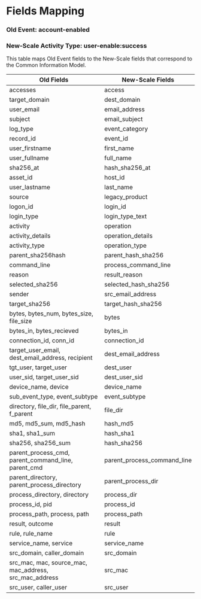 Fields Mapping
==============

### Old Event: account-enabled
### New-Scale Activity Type: user-enable:success

This table maps Old Event fields to the New-Scale fields that correspond to the Common Information Model.

| Old Fields                                             | New-Scale Fields            |
| ------------------------------------------------------ | --------------------------- |
| accesses                                               | access                      |
| target_domain                                          | dest_domain                 |
| user_email                                             | email_address               |
| subject                                                | email_subject               |
| log_type                                               | event_category              |
| record_id                                              | event_id                    |
| user_firstname                                         | first_name                  |
| user_fullname                                          | full_name                   |
| sha256_at                                              | hash_sha256_at              |
| asset_id                                               | host_id                     |
| user_lastname                                          | last_name                   |
| source                                                 | legacy_product              |
| logon_id                                               | login_id                    |
| login_type                                             | login_type_text             |
| activity                                               | operation                   |
| activity_details                                       | operation_details           |
| activity_type                                          | operation_type              |
| parent_sha256hash                                      | parent_hash_sha256          |
| command_line                                           | process_command_line        |
| reason                                                 | result_reason               |
| selected_sha256                                        | selected_hash_sha256        |
| sender                                                 | src_email_address           |
| target_sha256                                          | target_hash_sha256          |
| bytes, bytes_num, bytes_size, file_size                | bytes                       |
| bytes_in, bytes_recieved                               | bytes_in                    |
| connection_id, conn_id                                 | connection_id               |
| target_user_email, dest_email_address, recipient       | dest_email_address          |
| tgt_user, target_user                                  | dest_user                   |
| user_sid, target_user_sid                              | dest_user_sid               |
| device_name, device                                    | device_name                 |
| sub_event_type, event_subtype                          | event_subtype               |
| directory, file_dir, file_parent, f_parent             | file_dir                    |
| md5, md5_sum, md5_hash                                 | hash_md5                    |
| sha1, sha1_sum                                         | hash_sha1                   |
| sha256, sha256_sum                                     | hash_sha256                 |
| parent_process_cmd, parent_command_line, parent_cmd    | parent_process_command_line |
| parent_directory, parent_process_directory             | parent_process_dir          |
| process_directory, directory                           | process_dir                 |
| process_id, pid                                        | process_id                  |
| process_path, process, path                            | process_path                |
| result, outcome                                        | result                      |
| rule, rule_name                                        | rule                        |
| service_name, service                                  | service_name                |
| src_domain, caller_domain                              | src_domain                  |
| src_mac, mac, source_mac, mac_address, src_mac_address | src_mac                     |
| src_user, caller_user                                  | src_user                    |